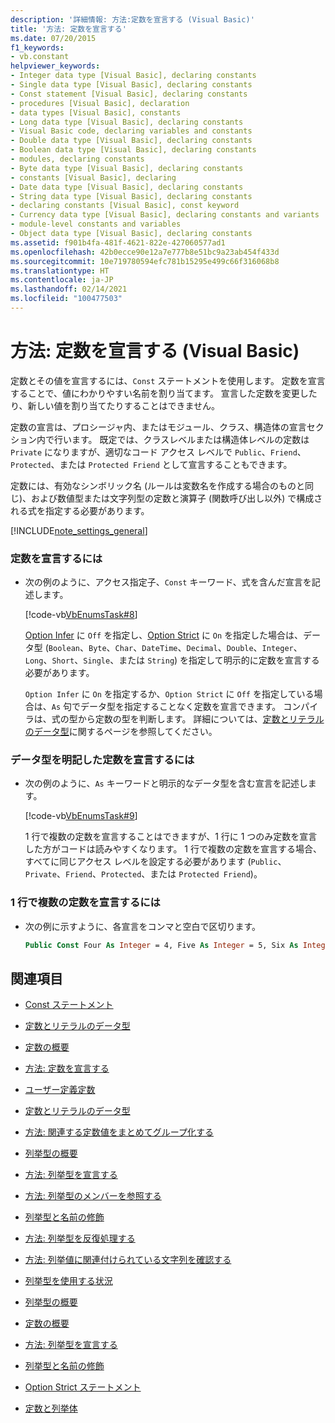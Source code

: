 ```yaml
---
description: '詳細情報: 方法:定数を宣言する (Visual Basic)'
title: '方法: 定数を宣言する'
ms.date: 07/20/2015
f1_keywords:
- vb.constant
helpviewer_keywords:
- Integer data type [Visual Basic], declaring constants
- Single data type [Visual Basic], declaring constants
- Const statement [Visual Basic], declaring constants
- procedures [Visual Basic], declaration
- data types [Visual Basic], constants
- Long data type [Visual Basic], declaring constants
- Visual Basic code, declaring variables and constants
- Double data type [Visual Basic], declaring constants
- Boolean data type [Visual Basic], declaring constants
- modules, declaring constants
- Byte data type [Visual Basic], declaring constants
- constants [Visual Basic], declaring
- Date data type [Visual Basic], declaring constants
- String data type [Visual Basic], declaring constants
- declaring constants [Visual Basic], const keyword
- Currency data type [Visual Basic], declaring constants and variants
- module-level constants and variables
- Object data type [Visual Basic], declaring constants
ms.assetid: f901b4fa-481f-4621-822e-427060577ad1
ms.openlocfilehash: 42b0ecce90e12a7e777b8e51bc9a23ab454f433d
ms.sourcegitcommit: 10e719780594efc781b15295e499c66f316068b8
ms.translationtype: HT
ms.contentlocale: ja-JP
ms.lasthandoff: 02/14/2021
ms.locfileid: "100477503"
---
```

# <a name="how-to-declare-a-constant-visual-basic"></a>方法: 定数を宣言する (Visual Basic)

定数とその値を宣言するには、`Const` ステートメントを使用します。 定数を宣言することで、値にわかりやすい名前を割り当てます。 宣言した定数を変更したり、新しい値を割り当てたりすることはできません。  
  
 定数の宣言は、プロシージャ内、またはモジュール、クラス、構造体の宣言セクション内で行います。 既定では、クラスレベルまたは構造体レベルの定数は `Private` になりますが、適切なコード アクセス レベルで `Public`、`Friend`、`Protected`、または `Protected Friend` として宣言することもできます。  
  
 定数には、有効なシンボリック名 (ルールは変数名を作成する場合のものと同じ)、および数値型または文字列型の定数と演算子 (関数呼び出し以外) で構成される式を指定する必要があります。  
  
[!INCLUDE[note_settings_general](~/includes/note-settings-general-md.md)]  
  
### <a name="to-declare-a-constant"></a>定数を宣言するには  
  
- 次の例のように、アクセス指定子、`Const` キーワード、式を含んだ宣言を記述します。  
  
     [!code-vb[VbEnumsTask#8](~/samples/snippets/visualbasic/VS_Snippets_VBCSharp/VbEnumsTask/VB/Class2.vb#8)]  
  
     [Option Infer](../../../language-reference/statements/option-infer-statement.md) に `Off` を指定し、[Option Strict](../../../language-reference/statements/option-strict-statement.md) に `On` を指定した場合は、データ型 (`Boolean`、`Byte`、`Char`、`DateTime`、`Decimal`、`Double`、`Integer`、`Long`、`Short`、`Single`、または `String`) を指定して明示的に定数を宣言する必要があります。  
  
     `Option Infer` に `On` を指定するか、`Option Strict` に `Off` を指定している場合は、`As` 句でデータ型を指定することなく定数を宣言できます。 コンパイラは、式の型から定数の型を判断します。 詳細については、[定数とリテラルのデータ型](constant-and-literal-data-types.md)に関するページを参照してください。  
  
### <a name="to-declare-a-constant-that-has-an-explicitly-stated-data-type"></a>データ型を明記した定数を宣言するには  
  
- 次の例のように、`As` キーワードと明示的なデータ型を含む宣言を記述します。  
  
     [!code-vb[VbEnumsTask#9](~/samples/snippets/visualbasic/VS_Snippets_VBCSharp/VbEnumsTask/VB/Class2.vb#9)]  
  
     1 行で複数の定数を宣言することはできますが、1 行に 1 つのみ定数を宣言した方がコードは読みやすくなります。 1 行で複数の定数を宣言する場合、すべてに同じアクセス レベルを設定する必要があります (`Public`、`Private`、`Friend`、`Protected`、または `Protected Friend`)。  
  
### <a name="to-declare-multiple-constants-on-a-single-line"></a>1 行で複数の定数を宣言するには  
  
- 次の例に示すように、各宣言をコンマと空白で区切ります。  
  
    ```vb  
    Public Const Four As Integer = 4, Five As Integer = 5, Six As Integer = 44  
    ```  
  
## <a name="see-also"></a>関連項目

- [Const ステートメント](../../../language-reference/statements/const-statement.md)
- [定数とリテラルのデータ型](constant-and-literal-data-types.md)
- [定数の概要](constants-overview.md)
- [方法: 定数を宣言する](how-to-declare-a-constant.md)
- [ユーザー定義定数](user-defined-constants.md)
- [定数とリテラルのデータ型](constant-and-literal-data-types.md)
- [方法: 関連する定数値をまとめてグループ化する](how-to-group-related-constant-values-together.md)
- [列挙型の概要](enumerations-overview.md)
- [方法: 列挙型を宣言する](how-to-declare-enumerations.md)
- [方法: 列挙型のメンバーを参照する](how-to-refer-to-an-enumeration-member.md)
- [列挙型と名前の修飾](enumerations-and-name-qualification.md)
- [方法: 列挙型を反復処理する](how-to-iterate-through-an-enumeration.md)
- [方法: 列挙値に関連付けられている文字列を確認する](how-to-determine-the-string-associated-with-an-enumeration-value.md)
- [列挙型を使用する状況](when-to-use-an-enumeration.md)

- [列挙型の概要](enumerations-overview.md)
- [定数の概要](constants-overview.md)
- [方法: 列挙型を宣言する](how-to-declare-enumerations.md)
- [列挙型と名前の修飾](enumerations-and-name-qualification.md)
- [Option Strict ステートメント](../../../language-reference/statements/option-strict-statement.md)
- [定数と列挙体](../../../language-reference/constants-and-enumerations.md)
